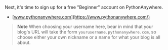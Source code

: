 
Next, it's time to sign up for a free "Beginner" account on PythonAnywhere. 

* [www.pythonanywhere.com](https://www.pythonanywhere.com/)



> **Note** When choosing your username here, bear in mind that your blog's URL will take the form `yourusername.pythonanywhere.com`, so choose either your own nickname or a name for what your blog is all about.
